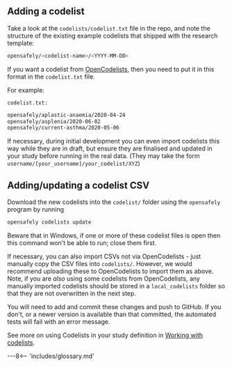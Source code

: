 ## Adding a codelist
Take a look at the `codelists/codelist.txt` file in the repo, and note the structure of the existing example codelists that shipped with the research template:

```bash
opensafely/<codelist-name>/<YYYY-MM-DD>
```

If you want a codelist from [OpenCodelists](https://www.opencodelists.org), then you need to put it in this format in the `codelist.txt` file.

For example:

`codelist.txt:`
```bash
opensafely/aplastic-anaemia/2020-04-24
opensafely/asplenia/2020-06-02
opensafely/current-asthma/2020-05-06
```

If necessary, during initial development you can even import codelists this way while they are in draft, but ensure they are finalised and updated in your study before running in the real data. (They may take the form `username/[your_username]/your_codelist/XYZ`)

## Adding/updating a codelist CSV
Download the new codelists into the `codelist/` folder using the `opensafely` program by running

```bash
opensafely codelists update
```

Beware that in Windows, if one or more of these codelist files is open then this command won't be able to run; close them first.

If necessary, you can also import CSVs not via OpenCodelists - just manually copy the CSV files into `codelists/`. However, we would recommend uploading these to OpenCodelists to import them as above. Note, if you are _also_ using some codelists from OpenCodelists, any manually imported codelists should be stored in a `local_codelists` folder so that they are not overwritten in the next step. 

You will need to add and commit these changes and push to GitHub. 
If you don't, or a newer version is available than that committed, the automated tests will fail with an error message.

See more on using Codelists in your study definition in [Working with codelists](study-def-codelists).

---8<-- 'includes/glossary.md'
